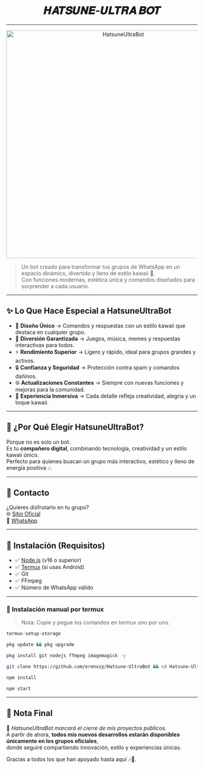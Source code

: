 <h1 align="center">𝑯𝑨𝑻𝑺𝑼𝑵𝑬-𝑼𝑳𝑻𝑹𝑨 𝑩𝑶𝑻</h1>

---

<p align="center">
  <img src="https://cdn.russellxz.click/d6544fc9.jpeg" alt="HatsuneUltraBot" width="600" />
</p>


> Un bot creado para transformar tus grupos de WhatsApp en un espacio dinámico, divertido y lleno de estilo kawaii 🌸.  
> Con funciones modernas, estética única y comandos diseñados para sorprender a cada usuario.  

---

## ✨ Lo Que Hace Especial a HatsuneUltraBot

- 🌸 **Diseño Único** → Comandos y respuestas con un estilo kawaii que destaca en cualquier grupo.  
- 🎤 **Diversión Garantizada** → Juegos, música, memes y respuestas interactivas para todos.  
- ⚡ **Rendimiento Superior** → Ligero y rápido, ideal para grupos grandes y activos.  
- 🔒 **Confianza y Seguridad** → Protección contra spam y comandos dañinos.  
- 🌐 **Actualizaciones Constantes** → Siempre con nuevas funciones y mejoras para la comunidad.  
- 💙 **Experiencia Inmersiva** → Cada detalle refleja creatividad, alegría y un toque kawaii.  

---

## 🚀 ¿Por Qué Elegir HatsuneUltraBot?

Porque no es solo un bot.  
Es tu **compañero digital**, combinando tecnología, creatividad y un estilo kawaii único.  
Perfecto para quienes buscan un grupo más interactivo, estético y lleno de energía positiva 🎶.  

---

## 📱 Contacto

¿Quieres disfrutarlo en tu grupo?  
🌐 [Sitio Oficial](https://erenxsit.vercel.app)  
📩 [WhatsApp](https://wa.me/18493907272)

---

## 🔄 Instalación (Requisitos)

- ✅ [Node.js](https://nodejs.org/) (v16 o superior)
- ✅ [Termux](https://f-droid.org/packages/com.termux/) (si usas Android)
- ✅ Git
- ✅ FFmpeg
- ✅ Número de WhatsApp válido

---

### **📌 Instalación manual por termux**
> Nota: Copie y pegue los comandos en termux uno por uno.

```bash
termux-setup-storage
```

```bash
pkg update && pkg upgrade
```

```bash
pkg install git nodejs ffmpeg imagemagick -y
```

```bash
git clone https://github.com/erenxzy/Hatsune-UltraBot && cd Hatsune-UltraBot 
```

```bash
npm install
```

```bash
npm start
```

---

## 🌸 Nota Final

💙 *HatsuneUltraBot marcará el cierre de mis proyectos públicos.*  
A partir de ahora, **todos mis nuevos desarrollos estarán disponibles únicamente en los grupos oficiales**,  
donde seguiré compartiendo innovación, estilo y experiencias únicas.  

Gracias a todos los que han apoyado hasta aquí 🎶🌸.